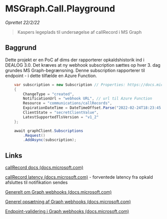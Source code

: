 # MSGraph.Call.Playground

_Oprettet 22/2/22_
> Kaspers legeplads til undersøgelse af callRecord i MS Graph

## Baggrund

Dette projekt er en PoC af dims der rapporterer opkaldshistorik ind i DEALOG 3.0. Det kræves at ny webhook subscription sættes op hver 3. dag grundes MS Graph-begrænsning. Denne subscription rapporterer til endpoint - i dette tilfælde en Azure Function.

```csharp
    var subscription = new Subscription // Properties: https://docs.microsoft.com/en-us/graph/api/resources/subscription?view=graph-rest-1.0#properties
    {
        ChangeType = "created",
        NotificationUrl = "webhook URL", // url til Azure Function
        Resource = "communications/callRecords",
        ExpirationDateTime = DateTimeOffset.Parse("2022-02-24T18:23:45.9356913Z"),
        ClientState = "secretClientValue",
        LatestSupportedTlsVersion = "v1_2"
    };

    await graphClient.Subscriptions
        .Request()
        .AddAsync(subscription);
```

## Links

[callRecord docs (docs.microsoft.com)](https://docs.microsoft.com/en-us/graph/api/resources/callrecords-api-overview?view=graph-rest-1.0)

[callRecord latency (docs.microsoft.com)](https://docs.microsoft.com/en-us/graph/webhooks#latency) - forventede latency fra opkald afsluttes til notifikation sendes

[Generelt om Graph webhooks (docs.microsoft.com)](https://docs.microsoft.com/en-us/graph/webhooks)

[Generel opsætning af Graph webhooks (docs.microsoft.com)](https://docs.microsoft.com/en-us/graph/api/resources/webhooks?view=graph-rest-1.0)

[Endpoint-validering i Graph webhooks (docs.microsoft.com)](https://docs.microsoft.com/en-us/graph/webhooks#notification-endpoint-validation)

